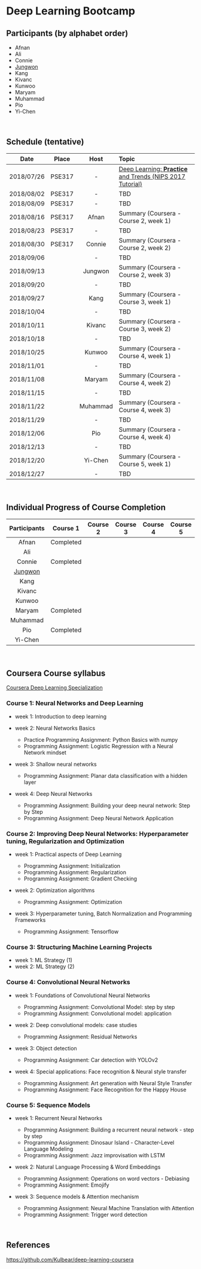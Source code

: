 # Deep Learning Bootcamp


## Participants (by alphabet order)
- Afnan
- Ali
- Connie
- [Jungwon](https://github.com/jungwonkang/study_coursera_deep_learning/)
- Kang
- Kivanc
- Kunwoo
- Maryam
- Muhammad
- Pio
- Yi-Chen
<br/>


## Schedule (tentative)
| Date       | Place      | Host           | Topic                                                                                                             |
|:----------:|:----------:|:--------------:|:------------------------------------------------------------------------------------------------------------------|
| 2018/07/26 | PSE317     | -              | [Deep Learning: **Practice** and Trends (NIPS 2017 Tutorial)](https://youtu.be/YJnddoa8sHk)                       |
| 2018/08/02 | PSE317     | -              | TBD                                                                                                               |
| 2018/08/09 | PSE317     | -              | TBD                                                                                                               |
| 2018/08/16 | PSE317     | Afnan          | Summary (Coursera - Course 2, week 1)                                                                             |
| 2018/08/23 | PSE317     | -              | TBD                                                                                                               |
| 2018/08/30 | PSE317     | Connie         | Summary (Coursera - Course 2, week 2)                                                                             |
| 2018/09/06 |            | -              | TBD                                                                                                               |
| 2018/09/13 |            | Jungwon        | Summary (Coursera - Course 2, week 3)                                                                             |
| 2018/09/20 |            | -              | TBD                                                                                                               |
| 2018/09/27 |            | Kang           | Summary (Coursera - Course 3, week 1)                                                                             |
| 2018/10/04 |            | -              | TBD                                                                                                               |
| 2018/10/11 |            | Kivanc         | Summary (Coursera - Course 3, week 2)                                                                             |
| 2018/10/18 |            | -              | TBD                                                                                                               |
| 2018/10/25 |            | Kunwoo         | Summary (Coursera - Course 4, week 1)                                                                             |
| 2018/11/01 |            | -              | TBD                                                                                                               |
| 2018/11/08 |            | Maryam         | Summary (Coursera - Course 4, week 2)                                                                             |
| 2018/11/15 |            | -              | TBD                                                                                                               |
| 2018/11/22 |            | Muhammad       | Summary (Coursera - Course 4, week 3)                                                                             |
| 2018/11/29 |            | -              | TBD                                                                                                               |
| 2018/12/06 |            | Pio            | Summary (Coursera - Course 4, week 4)                                                                             |
| 2018/12/13 |            | -              | TBD                                                                                                               |
| 2018/12/20 |            | Yi-Chen        | Summary (Coursera - Course 5, week 1)                                                                             |
| 2018/12/27 |            | -              | TBD                                                                                                               |
<br/>


## Individual Progress of Course Completion
| Participants                                                             | Course 1  | Course 2  | Course 3  | Course 4  | Course 5  |
|:------------------------------------------------------------------------:|:---------:|:---------:|:---------:|:---------:|:---------:|
| Afnan                                                                    | Completed |           |           |           |           |
| Ali                                                                      |           |           |           |           |           |
| Connie                                                                   | Completed |           |           |           |           |
| [Jungwon](https://github.com/jungwonkang/study_coursera_deep_learning/)  |           |           |           |           |           |
| Kang                                                                     |           |           |           |           |           |
| Kivanc                                                                   |           |           |           |           |           |
| Kunwoo                                                                   |           |           |           |           |           |
| Maryam                                                                   | Completed |           |           |           |           |
| Muhammad                                                                 |           |           |           |           |           |
| Pio                                                                      | Completed |           |           |           |           |
| Yi-Chen                                                                  |           |           |           |           |           |
<br/>


## Coursera Course syllabus
[Coursera Deep Learning Specialization](https://www.coursera.org/specializations/deep-learning)

### Course 1: Neural Networks and Deep Learning
- week 1: Introduction to deep learning
- week 2: Neural Networks Basics
  - Practice Programming Assignment: Python Basics with numpy
  - Programming Assignment: Logistic Regression with a Neural Network mindset
    
- week 3: Shallow neural networks
  - Programming Assignment: Planar data classification with a hidden layer

- week 4: Deep Neural Networks
  - Programming Assignment: Building your deep neural network: Step by Step
  - Programming Assignment: Deep Neural Network Application

### Course 2: Improving Deep Neural Networks: Hyperparameter tuning, Regularization and Optimization
- week 1: Practical aspects of Deep Learning
  - Programming Assignment: Initialization
  - Programming Assignment: Regularization
  - Programming Assignment: Gradient Checking

- week 2: Optimization algorithms
  - Programming Assignment: Optimization

- week 3: Hyperparameter tuning, Batch Normalization and Programming Frameworks
  - Programming Assignment: Tensorflow

### Course 3: Structuring Machine Learning Projects
- week 1: ML Strategy (1)
- week 2: ML Strategy (2)

### Course 4: Convolutional Neural Networks
- week 1: Foundations of Convolutional Neural Networks
  - Programming Assignment: Convolutional Model: step by step
  - Programming Assignment: Convolutional model: application

- week 2: Deep convolutional models: case studies
  - Programming Assignment: Residual Networks

- week 3: Object detection
  - Programming Assignment: Car detection with YOLOv2

- week 4: Special applications: Face recognition & Neural style transfer
  - Programming Assignment: Art generation with Neural Style Transfer
  - Programming Assignment: Face Recognition for the Happy House

### Course 5: Sequence Models
- week 1: Recurrent Neural Networks
  - Programming Assignment: Building a recurrent neural network - step by step
  - Programming Assignment: Dinosaur Island - Character-Level Language Modeling
  - Programming Assignment: Jazz improvisation with LSTM

- week 2: Natural Language Processing & Word Embeddings
  - Programming Assignment: Operations on word vectors - Debiasing
  - Programming Assignment: Emojify

- week 3: Sequence models & Attention mechanism
  - Programming Assignment: Neural Machine Translation with Attention
  - Programming Assignment: Trigger word detection
<br/>

## References
https://github.com/Kulbear/deep-learning-coursera

